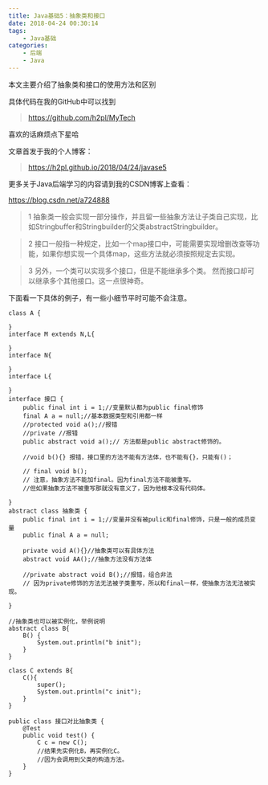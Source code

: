 ```yaml
---
title: Java基础5：抽象类和接口
date: 2018-04-24 00:30:14
tags:
	- Java基础
categories:
	- 后端
	- Java
---
```

本文主要介绍了抽象类和接口的使用方法和区别

具体代码在我的GitHub中可以找到
> https://github.com/h2pl/MyTech

喜欢的话麻烦点下星哈

文章首发于我的个人博客：
> https://h2pl.github.io/2018/04/24/javase5

更多关于Java后端学习的内容请到我的CSDN博客上查看：

https://blog.csdn.net/a724888
<!-- more -->
>1 抽象类一般会实现一部分操作，并且留一些抽象方法让子类自己实现，比如Stringbuffer和Stringbuilder的父类abstractStringbuilder。

>2 接口一般指一种规定，比如一个map接口中，可能需要实现增删改查等功能，如果你想实现一个具体map，这些方法就必须按照规定去实现。

>3 另外，一个类可以实现多个接口，但是不能继承多个类。
然而接口却可以继承多个其他接口。这一点很神奇。

下面看一下具体的例子，有一些小细节平时可能不会注意。
    
    class A {
    
    }
    interface M extends N,L{

    }
    interface N{
    
    }
    interface L{
    
    }
    interface 接口 {
        public final int i = 1;//变量默认都为public final修饰
        final A a = null;//基本数据类型和引用都一样
        //protected void a();//报错
        //private //报错
        public abstract void a();// 方法都是public abstract修饰的。
    
        //void b(){} 报错，接口里的方法不能有方法体，也不能有{}，只能有()；
    
        // final void b();
        // 注意，抽象方法不能加final。因为final方法不能被重写。
        //但如果抽象方法不被重写那就没有意义了，因为他根本没有代码体。
    
    }
    abstract class 抽象类 {
        public final int i = 1;//变量并没有被pulic和final修饰，只是一般的成员变量
        public final A a = null;
    
        private void A(){}//抽象类可以有具体方法
        abstract void AA();//抽象方法没有方法体
    
        //private abstract void B();//报错，组合非法
        // 因为private修饰的方法无法被子类重写，所以和final一样，使抽象方法无法被实现。
    
    }
    
    //抽象类也可以被实例化，举例说明
    abstract class B{
        B() {
            System.out.println("b init");
        }
    }
    
    class C extends B{
        C(){
            super();
            System.out.println("c init");
        }
    }
    
    public class 接口对比抽象类 {
        @Test
        public void test() {
            C c = new C();
            //结果先实例化B，再实例化C。
            //因为会调用到父类的构造方法。
        }
    }